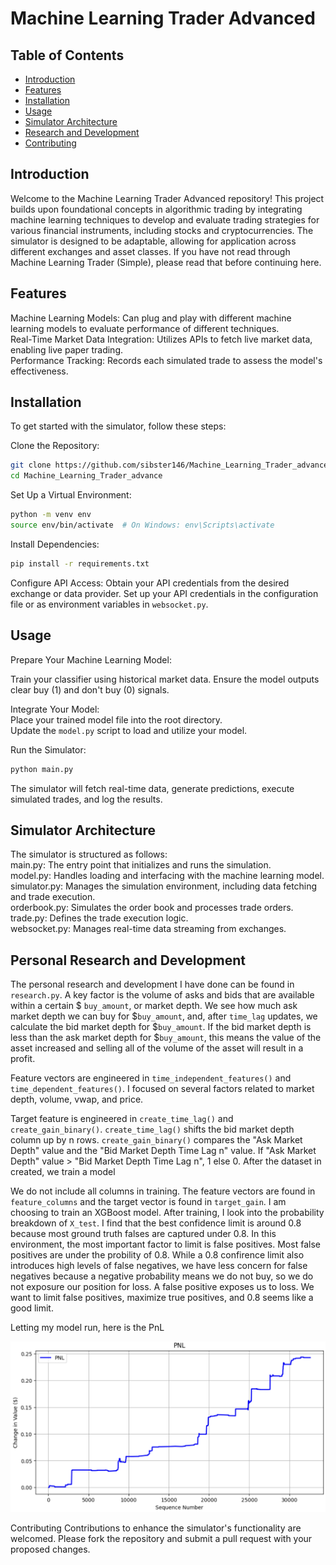 # Machine Learning Trader Advanced
## Table of Contents
- [Introduction](#introduction)
- [Features](#features)
- [Installation](#installation)
- [Usage](#usage)
- [Simulator Architecture](#simulator-architecture)
- [Research and Development](#personal-research-and-development)
- [Contributing](#contributing)

## Introduction
Welcome to the Machine Learning Trader Advanced repository! This project builds upon foundational concepts in algorithmic trading by integrating machine learning techniques to develop and evaluate trading strategies for various financial instruments, including stocks and cryptocurrencies. The simulator is designed to be adaptable, allowing for application across different exchanges and asset classes. If you have not read through Machine Learning Trader (Simple), please read that before continuing here.

## Features
Machine Learning Models: Can plug and play with different machine learning models to evaluate performance of different techniques.  
Real-Time Market Data Integration: Utilizes APIs to fetch live market data, enabling live paper trading.   
Performance Tracking: Records each simulated trade to assess the model's effectiveness.  

## Installation
To get started with the simulator, follow these steps:

Clone the Repository:

```bash
git clone https://github.com/sibster146/Machine_Learning_Trader_advance.git
cd Machine_Learning_Trader_advance
```

Set Up a Virtual Environment:
```bash
python -m venv env
source env/bin/activate  # On Windows: env\Scripts\activate
```

Install Dependencies:
```bash
pip install -r requirements.txt
```

Configure API Access:
Obtain your API credentials from the desired exchange or data provider.​
Set up your API credentials in the configuration file or as environment variables in `websocket.py`.

## Usage
Prepare Your Machine Learning Model:

Train your classifier using historical market data.​
Ensure the model outputs clear buy (1) and don't buy (0) signals.​

Integrate Your Model:  
Place your trained model file into the root directory.​  
Update the `model.py` script to load and utilize your model.​  

Run the Simulator:
```bash
python main.py
```
The simulator will fetch real-time data, generate predictions, execute simulated trades, and log the results.​

## Simulator Architecture
The simulator is structured as follows:  
main.py: The entry point that initializes and runs the simulation.​  
model.py: Handles loading and interfacing with the machine learning model.​  
simulator.py: Manages the simulation environment, including data fetching and trade execution.​  
orderbook.py: Simulates the order book and processes trade orders.​  
trade.py: Defines the trade execution logic.​  
websocket.py: Manages real-time data streaming from exchanges.​  

## Personal Research and Development
The personal research and development I have done can be found in `research.py`. A key factor is the volume of asks and bids that are available within a certain $ `buy_amount`, or market depth. We see how much ask market depth we can buy for $`buy_amount`, and, after `time_lag` updates, we calculate the bid market depth for $`buy_amount`. If the bid market depth is less than the ask market depth for $`buy_amount`, this means the value of the asset increased and selling all of the volume of the asset will result in a profit. 

Feature vectors are engineered in `time_independent_features()` and `time_dependent_features()`. I focused on several factors related to market depth, volume, vwap, and price. 

Target feature is engineered in `create_time_lag()` and `create_gain_binary()`. `create_time_lag()` shifts the bid market depth column up by n rows. `create_gain_binary()` compares the "Ask Market Depth" value and the "Bid Market Depth Time Lag n" value. If 
"Ask Market Depth" value > "Bid Market Depth Time Lag n", 1 else 0. After the dataset in created, we train a model

We do not include all columns in training. The feature vectors are found in `feature_columns` and the target vector is found in `target_gain`.
I am choosing to train an XGBoost model. After training, I look into the probability breakdown of `X_test`. I find that the best confidence limit is around 0.8 because most ground truth falses are captured under 0.8. In this environment, the most important factor to limit is false positives. Most false positives are under the probility of 0.8. While a 0.8 confirence limit also introduces high levels of false negatives, we have less concern for false negatives because a negative probability means we do not buy, so we do not exposure our position for loss. A false positive exposes us to loss. We want to limit false positives, maximize true positives, and 0.8 seems like a good limit.

Letting my model run, here is the PnL

![Simulation 2](simulations/simulator_2.png)

Contributing
Contributions to enhance the simulator's functionality are welcomed. Please fork the repository and submit a pull request with your proposed changes.

